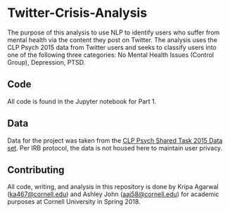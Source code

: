 # Twitter-Crisis-Analysis
The purpose of this analysis to use NLP to identify users who suffer from mental health via the content they post on Twitter. The analysis uses the CLP Psych 2015 data from Twitter users and seeks to classify users into one of the following three categories: No Mental Health Issues (Control Group), Depression, PTSD. 

## Code
All code is found in the Jupyter notebook for Part 1. 

## Data
Data for the project was taken from the [CLP Psych Shared Task 2015 Data set](http://www.cs.jhu.edu/~mdredze/datasets/clpsych_shared_task_2015/). Per IRB protocol, the data is not housed here to maintain user privacy. 


## Contributing
All code, writing, and analysis in this repository is done by Kripa Agarwal (ka467@cornell.edu) and Ashley John (aaj58@cornell.edu) for academic purposes at Cornell University in Spring 2018. 

